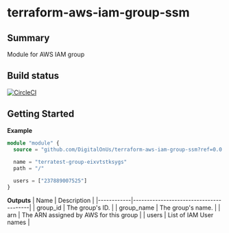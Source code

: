 # terraform-aws-iam-group-ssm

## Summary
Module for AWS IAM group

## Build status
[![CircleCI](https://circleci.com/gh/DigitalOnUs/terraform-aws-iam-group-ssm/tree/main.svg?style=svg&circle-token=f4269a92aa3045d37367c103f6e909e32a59c815)](https://circleci.com/gh/DigitalOnUs/terraform-aws-iam-group-ssm/tree/main)

## Getting Started

**Example**

```terraform
module "module" {
  source = "github.com/DigitalOnUs/terraform-aws-iam-group-ssm?ref=0.0.1"
  
  name = "terratest-group-eixvtstksygs"
  path = "/"

  users = ["237889007525"]
}
```

**Outputs**
| Name       | Description                            |
|------------|----------------------------------------|
| group_id   | The group's ID.                        |
| group_name | The group's name.                      |
| arn        | The ARN assigned by AWS for this group |
| users      | List of IAM User names                 |